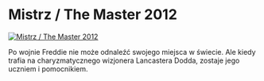 Mistrz / The Master 2012 
=============
[![Mistrz / The Master 2012 ](http://vidos.pl/images/player.gif)](http://vidos.pl/mistrz-the-master-2012)

 Po wojnie Freddie nie może odnaleźć swojego miejsca w świecie. Ale kiedy trafia na charyzmatycznego wizjonera Lancastera Dodda, zostaje jego uczniem i pomocnikiem.

